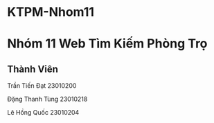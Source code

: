 # KTPM-Nhom11
<h1> Nhóm 11 Web Tìm Kiếm Phòng Trọ </h1>
<h2>Thành Viên</h2>
<p>Trần Tiến Đạt 23010200</p>
<p>Đặng Thanh Tùng 23010218</p>
<p>Lê Hồng Quốc 23010204</p>

